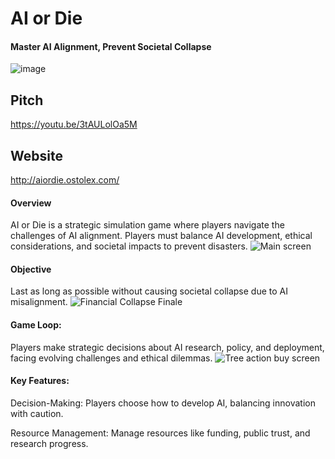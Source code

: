# AI or Die

#### Master AI Alignment, Prevent Societal Collapse
![image](https://github.com/user-attachments/assets/e96ab91f-7bcc-4444-8f67-88f4b86dfd02)

## Pitch
https://youtu.be/3tAULolOa5M

## Website
http://aiordie.ostolex.com/

#### Overview
AI or Die is a strategic simulation game where players navigate the challenges of AI alignment. Players must balance AI development, ethical considerations, and societal impacts to prevent disasters.
![Main screen](https://github.com/user-attachments/assets/ac318fe3-9ebd-48f0-b38f-817a073c425f)


#### Objective
Last as long as possible without causing societal collapse due to AI misalignment.
![Financial Collapse Finale](https://github.com/user-attachments/assets/4db28d5b-8be8-4ed3-8cfd-09ee3360a8b8)

#### Game Loop: 
Players make strategic decisions about AI research, policy, and deployment, facing evolving challenges and ethical dilemmas.
![Tree   action buy screen](https://github.com/user-attachments/assets/b09602c1-5f92-4294-9c79-c3b39120a666)

#### Key Features:
Decision-Making: Players choose how to develop AI, balancing innovation with caution.

Resource Management: Manage resources like funding, public trust, and research progress.
